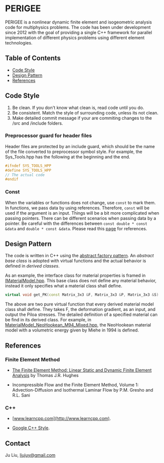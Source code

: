# PERIGEE
PERIGEE is a nonlinear dynamic finite element and isogeometric analysis code for multiphysics problems. The code has been under development since 2012 with the goal of providing a single C++ framework for parallel implementation of different physics problems using different element technologies.

## Table of Contents
- [Code Style](#Code-Style)
- [Design Pattern](#Design-Pattern)
- [References](#References)

## Code Style
1. Be clean. If you don't know what clean is, read code until you do.
2. Be consistent. Match the style of surrounding code, unless its not clean.
3. Make detailed commit message if your are commiting changes to the /src and /include folders.

### Preprocessor guard for header files
Header files are protected by an include guard, which should be the name of the file converted to preprocessor symbol style. For example, the Sys_Tools.hpp has the following at the beginning and the end.
```cpp
#ifndef SYS_TOOLS_HPP
#define SYS_TOOLS_HPP
// The actual code
#endif
```

### Const
When the variables or functions does not change, use `const` to mark them. In functions, we pass data by using references. Therefore, `const` will be used if the argument is an input. Things will be a bit more complicated when passing pointers. There can be different scenarios when passing data by a pointer. Be careful with the differences between `const double * const &data` and `double * const &data`. Please read this [page](https://isocpp.org/wiki/faq/const-correctness) for references.


## Design Pattern
The code is written in C++ using the [abstract factory pattern](https://en.wikipedia.org/wiki/Factory_method_pattern). An *abstract base class* is adopted with virtual functions and the actual behavior is defined in *derived classes*. 

As an example, the interface class for material properties is framed in [IMaterialModel.hpp](include/IMaterialModel.hpp). This base class does not define any material behavior, instead it only specifies what a material class shall define.
```cpp
virtual void get_PK(const Matrix_3x3 &F, Matrix_3x3 &P, Matrix_3x3 &S) = 0;
```
The above are two pure virtual function that every derived material model class shall define. They takes F, the deformation gradient, as an input, and output the Piloa stresses. The detailed definition of a specified material can be find in its derived class. For example, in [MaterialModel_NeoHookean_M94_Mixed.hpp](include/MaterialModel_NeoHookean_M94_Mixed.hpp), the NeoHookean material model with a volumetric energy given by Miehe in 1994 is defined. 

## References
### Finite Element Method
* [The Finite Element Method: Linear Static and Dynamic Finite Element Analysis](https://www.amazon.com/Finite-Element-Method-Mechanical-Engineering/dp/0486411818/ref=sr_1_2?keywords=the+finite+element+method&qid=1566093145&s=books&sr=1-2) by Thomas J.R. Hughes

* Incompressible Flow and the Finite Element Method, Volume 1: Advection-Diffusion and Isothermal Laminar Flow by P.M. Gresho and R.L. Sani

### C++
* [www.learncpp.com](http://www.learncpp.com).

* [Google C++ Style](https://google.github.io/styleguide/cppguide.html).

## Contact
Ju Liu, liujuy@gmail.com
